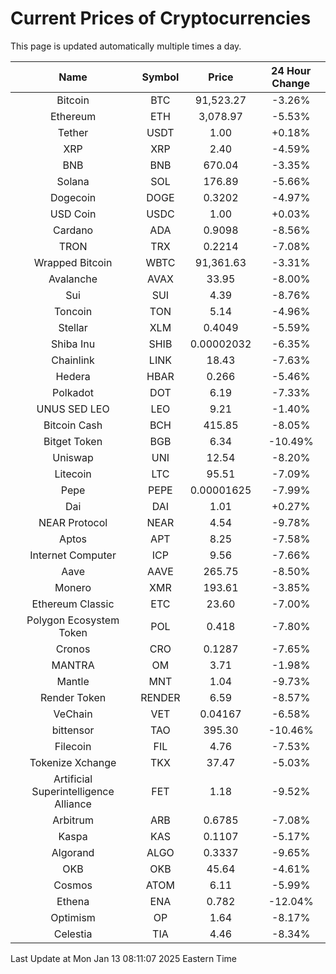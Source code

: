# Current Prices of Cryptocurrencies
This page is updated automatically multiple times a day.

| Name | Symbol | Price | 24 Hour Change |
| :---: |:---:| :---: | :---: |
| Bitcoin | BTC | 91,523.27 | -3.26% |
| Ethereum | ETH | 3,078.97 | -5.53% |
| Tether | USDT | 1.00 | +0.18% |
| XRP | XRP | 2.40 | -4.59% |
| BNB | BNB | 670.04 | -3.35% |
| Solana | SOL | 176.89 | -5.66% |
| Dogecoin | DOGE | 0.3202 | -4.97% |
| USD Coin | USDC | 1.00 | +0.03% |
| Cardano | ADA | 0.9098 | -8.56% |
| TRON | TRX | 0.2214 | -7.08% |
| Wrapped Bitcoin | WBTC | 91,361.63 | -3.31% |
| Avalanche | AVAX | 33.95 | -8.00% |
| Sui | SUI | 4.39 | -8.76% |
| Toncoin | TON | 5.14 | -4.96% |
| Stellar | XLM | 0.4049 | -5.59% |
| Shiba Inu | SHIB | 0.00002032 | -6.35% |
| Chainlink | LINK | 18.43 | -7.63% |
| Hedera | HBAR | 0.266 | -5.46% |
| Polkadot | DOT | 6.19 | -7.33% |
| UNUS SED LEO | LEO | 9.21 | -1.40% |
| Bitcoin Cash | BCH | 415.85 | -8.05% |
| Bitget Token | BGB | 6.34 | -10.49% |
| Uniswap | UNI | 12.54 | -8.20% |
| Litecoin | LTC | 95.51 | -7.09% |
| Pepe | PEPE | 0.00001625 | -7.99% |
| Dai | DAI | 1.01 | +0.27% |
| NEAR Protocol | NEAR | 4.54 | -9.78% |
| Aptos | APT | 8.25 | -7.58% |
| Internet Computer | ICP | 9.56 | -7.66% |
| Aave | AAVE | 265.75 | -8.50% |
| Monero | XMR | 193.61 | -3.85% |
| Ethereum Classic | ETC | 23.60 | -7.00% |
| Polygon Ecosystem Token | POL | 0.418 | -7.80% |
| Cronos | CRO | 0.1287 | -7.65% |
| MANTRA | OM | 3.71 | -1.98% |
| Mantle | MNT | 1.04 | -9.73% |
| Render Token | RENDER | 6.59 | -8.57% |
| VeChain | VET | 0.04167 | -6.58% |
| bittensor | TAO | 395.30 | -10.46% |
| Filecoin | FIL | 4.76 | -7.53% |
| Tokenize Xchange | TKX | 37.47 | -5.03% |
| Artificial Superintelligence Alliance | FET | 1.18 | -9.52% |
| Arbitrum | ARB | 0.6785 | -7.08% |
| Kaspa | KAS | 0.1107 | -5.17% |
| Algorand | ALGO | 0.3337 | -9.65% |
| OKB | OKB | 45.64 | -4.61% |
| Cosmos | ATOM | 6.11 | -5.99% |
| Ethena | ENA | 0.782 | -12.04% |
| Optimism | OP | 1.64 | -8.17% |
| Celestia | TIA | 4.46 | -8.34% |

Last Update at Mon Jan 13 08:11:07 2025 Eastern Time